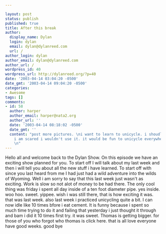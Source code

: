 ```yaml
---

layout: post
status: publish
published: true
title: After this break
author:
  display_name: Dylan
  login: dylan
  email: dylan@dylanreed.com
  url: /
author_login: dylan
author_email: dylan@dylanreed.com
author_url: /
wordpress_id: 40
wordpress_url: http://dylanreed.org/?p=40
date: '2003-04-14 03:04:20 -0500'
date_gmt: '2003-04-14 09:04:20 -0500'
categories:
- Awesome
tags: []
comments:
- id: 58
  author: harper
  author_email: harper@nata2.org
  author_url: ''
  date: '2003-04-14 08:18:02 -0500'
  date_gmt: ''
  content: "post more pictures. \ni want to learn to unicycle. i shoudl get one. but
    i am scared i wouldn't use it. it would be fun to unicycle everywhere though..
    \n"
---
```


Hello all and welcome back to the Dylan Show. On this episode we have an exciting show planned for you. To start off I will talk about my last week and then i will tell you about all the new stuff i have learned. To start off with since you last heard from me I had just had a wild adventure into the wilds of Wyoming. Well i am sorry to say that this last week just wasn't as exciting. Work is slow so not alot of money to be had there. The only cool thing was friday i spent all day inside of a ten foot diameter pipe. yes inside. woo hoo. sweet. yippee. wish i was still there, that is how exciting it was. that was last week. also last week i practiced unicycling quite a bit. I can now idle like 10 times bfore i eat cement. It is funny because i spent so much time trying to do it and failing that yesterday i just thought it through and bam i did it 10 times first try. it was sweet. Thomas is getting bigger. for those of you who forgot who thomas is click here. that is all love everyone have good weeks. good bye
